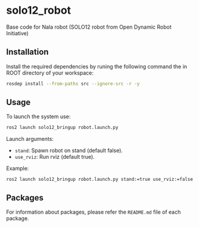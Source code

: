 # solo12_robot

Base code for Nala robot (SOLO12 robot from Open Dynamic Robot Initiative)

## Installation

Install the required dependencies by runing the following command the in ROOT directory of your workspace:

```bash
rosdep install --from-paths src --ignore-src -r -y
```

## Usage

To launch the system use:

```bash
ros2 launch solo12_bringup robot.launch.py
```

Launch arguments:
- `stand`: Spawn robot on stand (default false).
- `use_rviz`: Run rviz (default true).

Example:

```
ros2 launch solo12_bringup robot.launch.py stand:=true use_rviz:=false
```

## Packages

For information about packages, please refer the `README.md` file of each package.
